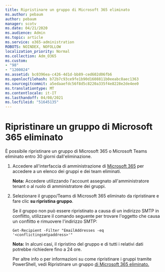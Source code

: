 ```yaml
---
title: Ripristinare un gruppo di Microsoft 365 eliminato
ms.author: pebaum
author: pebaum
manager: scotv
ms.date: 04/21/2020
ms.audience: Admin
ms.topic: article
ms.service: o365-administration
ROBOTS: NOINDEX, NOFOLLOW
localization_priority: Normal
ms.collection: Adm_O365
ms.custom:
- "98"
- "1200024"
ms.assetid: bc0396ea-c426-4d1d-bb89-ced602d06fb6
ms.openlocfilehash: b72b7c93ce9fe1b90d1608811b0eeabc8aec1363
ms.sourcegitcommit: a5edaaefdc56f8d5c8220a335f4e8228e2de4ee0
ms.translationtype: MT
ms.contentlocale: it-IT
ms.lasthandoff: 04/08/2021
ms.locfileid: "51645135"
---
```

# <a name="restore-a-deleted-microsoft-365-group"></a>Ripristinare un gruppo di Microsoft 365 eliminato

È possibile ripristinare un gruppo di Microsoft 365 o Microsoft Teams eliminato entro 30 giorni dall'eliminazione.

1. Accedere all'interfaccia di amministrazione di [Microsoft 365](https://aka.ms/RestoreDeletedGroup) per accedere a un elenco dei gruppi e dei team eliminati.

    **Nota:** Accedere utilizzando l'account assegnato all'amministratore tenant o al ruolo di amministratore dei gruppi.

1. Selezionare il gruppo/Teams di Microsoft 365 eliminato da ripristinare e fare clic **su ripristina gruppo**.

    Se il gruppo non può essere ripristinato a causa di un indirizzo SMTP in conflitto, utilizzare il comando seguente per trovare l'oggetto che causa un conflitto e rimuovere l'indirizzo SMTP:

    `Get-Recipient -Filter "EmailAddresses -eq '<conflictingsmtpaddress>'"`

    **Nota:** In alcuni casi, il ripristino del gruppo e di tutti i relativi dati potrebbe richiedere fino a 24 ore.

    Per altre info o per informazioni su come ripristinare i gruppi tramite PowerShell, vedi Ripristinare un gruppo [di Microsoft 365 eliminato.](https://go.microsoft.com/fwlink/?linkid=867802)